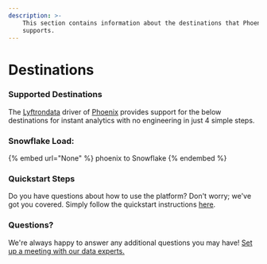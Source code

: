 ```yaml
---
description: >-
    This section contains information about the destinations that Phoenix
    supports.
---
```


# Destinations

### Supported Destinations

The [Lyftrondata](https://www.lyftrondata.com/) driver of [Phoenix](None) provides support for the below destinations for instant analytics with no engineering in just 4 simple steps.

### Snowflake Load:

{% embed url="None" %}
phoenix to Snowflake
{% endembed %}

### Quickstart Steps

Do you have questions about how to use the platform? Don't worry; we've got you covered. Simply follow the quickstart instructions [here](README.md).

### Questions? <a href="#questions" id="questions"></a>

We're always happy to answer any additional questions you may have! [Set up a meeting with our data experts.](https://www.lyftrondata.com/book-a-meeting/)
